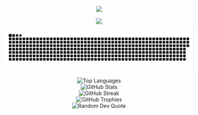 
<p align="center">
  <a href="https://readme-typing-svg.herokuapp.com">
    <img src="https://readme-typing-svg.herokuapp.com?font=Fira+Code&size=30&pause=1000&color=00FF7F&center=true&vCenter=true&width=500&lines=Hi%2C+I'm+Ali+Asghar+Fathikhah;I'm+a+passionate+programmer;I+love+learning+new+things.;...and+turning+coffee+into+code" />
  </a>
</p>

<p align="center">
  <a href="https://skillicons.dev">
    <img src="https://skillicons.dev/icons?i=cs,cpp,go,python,php,html,bootstrap,django,flask,ps,ai,vscode,selenium,git,postgres,mysql,sqlite,docker,postman,opencv&theme=dark&perline=10" />
  </a>
</p>

<p align="center">
  <picture>
    <source 
      media="(prefers-color-scheme: dark)" 
      srcset="https://github.com/aliasgharfathikhah/aliasgharfathikhah/blob/output/github-contribution-grid-snake-dark.svg" />
    <source 
      media="(prefers-color-scheme: light)" 
      srcset="https://github.com/aliasgharfathikhah/aliasgharfathikhah/blob/output/github-contribution-grid-snake-light.svg" />
    <img 
      alt="Snake contribution grid" 
      src="https://github.com/aliasgharfathikhah/aliasgharfathikhah/blob/output/github-contribution-grid-snake-light.svg" />
  </picture>
</p>

<div align="center">
<img src="https://github-readme-stats.vercel.app/api/top-langs/?username=aliasgharfathikhah&theme=merko&hide_border=false&include_all_commits=true&count_private=true&layout=compact" alt="Top Languages" /><br>
<img src="https://github-readme-stats.vercel.app/api?username=aliasgharfathikhah&theme=merko&hide_border=false&include_all_commits=true&count_private=true" alt="GitHub Stats" /><br>
<img src="https://github-readme-streak-stats.herokuapp.com/?user=aliasgharfathikhah&theme=merko&hide_border=false" alt="GitHub Streak" />
</div>

<div align="center">
<img src="https://github-profile-trophy.vercel.app/?username=aliasgharfathikhah&theme=gruvbox&no-frame=true&no-bg=true&margin-w=4" alt="GitHub Trophies"/>
  <br>
<img src="https://quotes-github-readme.vercel.app/api?type=horizontal&theme=merko" alt="Random Dev Quote"/>
  <br>
<a href="https://github.com/aliasgharfathikhah">
</a>
</div>
</div>
